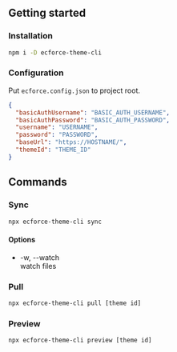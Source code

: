 ## Getting started

### Installation
```bash
npm i -D ecforce-theme-cli
```

### Configuration
Put `ecforce.config.json` to project root.
```json
{
  "basicAuthUsername": "BASIC_AUTH_USERNAME",
  "basicAuthPassword": "BASIC_AUTH_PASSWORD",
  "username": "USERNAME",
  "password": "PASSWORD",
  "baseUrl": "https://HOSTNAME/",
  "themeId": "THEME_ID"
}
```

## Commands

### Sync
```bash
npx ecforce-theme-cli sync
```
#### Options
- -w, --watch  
watch files

### Pull
```bash
npx ecforce-theme-cli pull [theme id]
```

### Preview
```bash
npx ecforce-theme-cli preview [theme id]
```